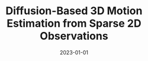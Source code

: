 ---
title: "Diffusion-Based 3D Motion Estimation from Sparse 2D Observations"
authors: Niklas Gunnarsson, Jens Sjölund, Peter Kimstrand, Thomas Schön
collection: publications
category: preprints
permalink: /publication/2023-01-01-Diffusion-Based-3D-Motion-Estimation-from-Sparse-2D-Observations
date: 2023-01-01
venue: 'Preprint'
paperurl: 'https://papers.ssrn.com/sol3/papers.cfm?abstract_id=4673120'
codeurl: 'https://github.com/ngunnar/Diffusion3DMapper'
citation: ' Niklas Gunnarsson,  Jens Sjölund,  Peter Kimstrand,  Thomas Schön, &quot;Diffusion-Based 3D Motion Estimation from Sparse 2D Observations.&quot; Preprint, 2023.'
---
